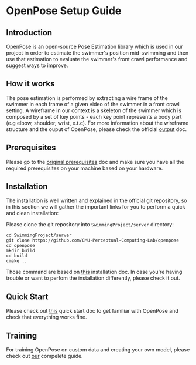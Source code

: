 
# OpenPose Setup Guide
## Introduction
OpenPose is an open-source Pose Estimation library which is used in our project in order to estimate the swimmer's position mid-swimming and then use that estimation to evaluate the swimmer's front crawl performance and suggest ways to improve.
## How it works
The pose estimation is performed by extracting a wire frame of the swimmer in each frame of a given video of the swimmer in a front crawl setting.
A wireframe in our context is a skeleton of the swimmer which is composed by a set of key points - each key point represents a body part (e.g elbow, shoulder, wrist, e.t.c).
For more information about the wireframe structure and the ouput of OpenPose, please check the official [output](https://github.com/CMU-Perceptual-Computing-Lab/openpose/blob/master/doc/output.md)  doc.

## Prerequisites 
Please go to the [original prerequisites](https://github.com/CMU-Perceptual-Computing-Lab/openpose/blob/master/doc/prerequisites.md) doc and make sure you have all the required prerequisites on your machine based on your hardware.

## Installation
The installation is well written and explained in the official git repository, so in this section we will gather the important links for you to perform a quick and clean installation:

Please clone the git repository into `SwimmingProject/server` directory:
```
cd SwimmingProject/server
git clone https://github.com/CMU-Perceptual-Computing-Lab/openpose
cd openpose
mkdir build
cd build
cmake ..
```
Those command are based on [this](
https://github.com/CMU-Perceptual-Computing-Lab/openpose/blob/master/doc/installation.md) installation doc. In case you're having trouble or want to perfom the installation differently, please check it out.

## Quick Start
Please check out [this](https://github.com/CMU-Perceptual-Computing-Lab/openpose/blob/master/doc/quick_start.md) quick start doc to get familiar with OpenPose and check that everything works fine.

## Training
For training OpenPose on custom data and creating your own model, please check out [our](https://github.com/roeegro/SwimmingProject/blob/master/training/OpenPose%20Train%20Setup%20Guide.md) compelete guide.
<!--stackedit_data:
eyJoaXN0b3J5IjpbMTgwMzk0NTUwMywtMTA2NjA0NzEzNSwtNj
E2NDMzMzQyXX0=
-->